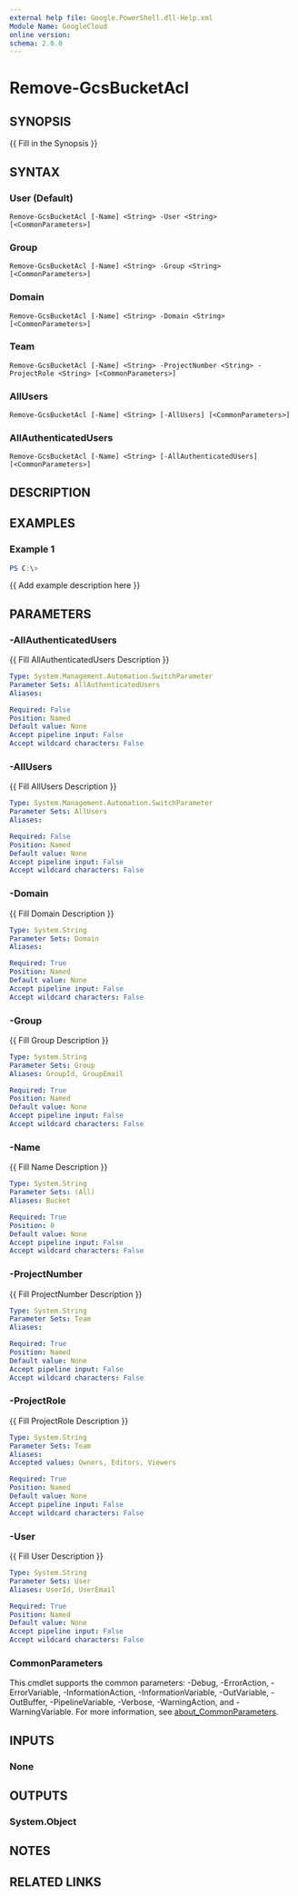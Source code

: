 ```yaml
---
external help file: Google.PowerShell.dll-Help.xml
Module Name: GoogleCloud
online version:
schema: 2.0.0
---
```


# Remove-GcsBucketAcl

## SYNOPSIS
{{ Fill in the Synopsis }}

## SYNTAX

### User (Default)
```
Remove-GcsBucketAcl [-Name] <String> -User <String> [<CommonParameters>]
```

### Group
```
Remove-GcsBucketAcl [-Name] <String> -Group <String> [<CommonParameters>]
```

### Domain
```
Remove-GcsBucketAcl [-Name] <String> -Domain <String> [<CommonParameters>]
```

### Team
```
Remove-GcsBucketAcl [-Name] <String> -ProjectNumber <String> -ProjectRole <String> [<CommonParameters>]
```

### AllUsers
```
Remove-GcsBucketAcl [-Name] <String> [-AllUsers] [<CommonParameters>]
```

### AllAuthenticatedUsers
```
Remove-GcsBucketAcl [-Name] <String> [-AllAuthenticatedUsers] [<CommonParameters>]
```

## DESCRIPTION


## EXAMPLES

### Example 1
```powershell
PS C:\> 
```

{{ Add example description here }}

## PARAMETERS

### -AllAuthenticatedUsers
{{ Fill AllAuthenticatedUsers Description }}

```yaml
Type: System.Management.Automation.SwitchParameter
Parameter Sets: AllAuthenticatedUsers
Aliases:

Required: False
Position: Named
Default value: None
Accept pipeline input: False
Accept wildcard characters: False
```

### -AllUsers
{{ Fill AllUsers Description }}

```yaml
Type: System.Management.Automation.SwitchParameter
Parameter Sets: AllUsers
Aliases:

Required: False
Position: Named
Default value: None
Accept pipeline input: False
Accept wildcard characters: False
```

### -Domain
{{ Fill Domain Description }}

```yaml
Type: System.String
Parameter Sets: Domain
Aliases:

Required: True
Position: Named
Default value: None
Accept pipeline input: False
Accept wildcard characters: False
```

### -Group
{{ Fill Group Description }}

```yaml
Type: System.String
Parameter Sets: Group
Aliases: GroupId, GroupEmail

Required: True
Position: Named
Default value: None
Accept pipeline input: False
Accept wildcard characters: False
```

### -Name
{{ Fill Name Description }}

```yaml
Type: System.String
Parameter Sets: (All)
Aliases: Bucket

Required: True
Position: 0
Default value: None
Accept pipeline input: False
Accept wildcard characters: False
```

### -ProjectNumber
{{ Fill ProjectNumber Description }}

```yaml
Type: System.String
Parameter Sets: Team
Aliases:

Required: True
Position: Named
Default value: None
Accept pipeline input: False
Accept wildcard characters: False
```

### -ProjectRole
{{ Fill ProjectRole Description }}

```yaml
Type: System.String
Parameter Sets: Team
Aliases:
Accepted values: Owners, Editors, Viewers

Required: True
Position: Named
Default value: None
Accept pipeline input: False
Accept wildcard characters: False
```

### -User
{{ Fill User Description }}

```yaml
Type: System.String
Parameter Sets: User
Aliases: UserId, UserEmail

Required: True
Position: Named
Default value: None
Accept pipeline input: False
Accept wildcard characters: False
```

### CommonParameters
This cmdlet supports the common parameters: -Debug, -ErrorAction, -ErrorVariable, -InformationAction, -InformationVariable, -OutVariable, -OutBuffer, -PipelineVariable, -Verbose, -WarningAction, and -WarningVariable. For more information, see [about_CommonParameters](http://go.microsoft.com/fwlink/?LinkID=113216).

## INPUTS

### None

## OUTPUTS

### System.Object
## NOTES

## RELATED LINKS
